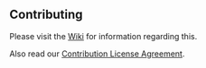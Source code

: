## Contributing

Please visit the [Wiki](https://github.com/Heroic-Games-Launcher/HeroicGamesLauncher/wiki/Contributing) for information regarding this.

Also read our [Contribution License Agreement](https://github.com/Heroic-Games-Launcher/HeroicGamesLauncher/blob/main/doc/cla.md).
